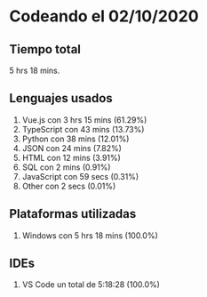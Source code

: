 # Codeando el 02/10/2020

## Tiempo total
5 hrs 18 mins.

## Lenguajes usados
1. Vue.js con 3 hrs 15 mins (61.29%)
1. TypeScript con 43 mins (13.73%)
1. Python con 38 mins (12.01%)
1. JSON con 24 mins (7.82%)
1. HTML con 12 mins (3.91%)
1. SQL con 2 mins (0.91%)
1. JavaScript con 59 secs (0.31%)
1. Other con 2 secs (0.01%)

## Plataformas utilizadas
1. Windows con 5 hrs 18 mins (100.0%)

## IDEs
1. VS Code un total de 5:18:28 (100.0%)
